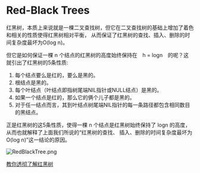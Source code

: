 # Red-Black Trees

红黑树，本质上来说就是一棵二叉查找树，但它在二叉查找树的基础上增加了着色和相关的性质使得红黑树相对平衡，
从而保证了红黑树的查找、插入、删除的时间复杂度最坏为O(log n)。

但它是如何保证一棵 n 个结点的红黑树的高度始终保持在　h = logn　的呢？这就引出了红黑树的5条性质:

1. 每个结点要么是红的，要么是黑的。 
2. 根结点是黑的。 
3. 每个叶结点（叶结点即指树尾端NIL指针或NULL结点）是黑的。 
4. 如果一个结点是红的，那么它的俩个儿子都是黑的。 
5. 对于任一结点而言，其到叶结点树尾端NIL指针的每一条路径都包含相同数目的黑结点。 

正是红黑树的这5条性质，使得一棵 n 个结点是红黑树始终保持了 logn 的高度，从而也就解释了上面我们所说的“红黑树的查找、
插入、删除的时间复杂度最坏为O(log n)”这一结论的原因。

![RedBlackTree.png]()

[教你透彻了解红黑树](https://github.com/julycoding/The-Art-Of-Programming-By-July/blob/master/ebook/zh/03.01.md)

